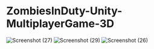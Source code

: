 # ZombiesInDuty-Unity-MultiplayerGame-3D
![Screenshot (27)](https://user-images.githubusercontent.com/41846420/135466601-32e87e14-df03-40b3-ade6-beba6ecd45dd.png)
![Screenshot (29)](https://user-images.githubusercontent.com/41846420/135466709-d4e9bab5-e42b-40b2-b8fc-9358147a27d3.png)
![Screenshot (26)](https://user-images.githubusercontent.com/41846420/136648814-7b910056-d84f-4509-8efc-728205614b75.png)
